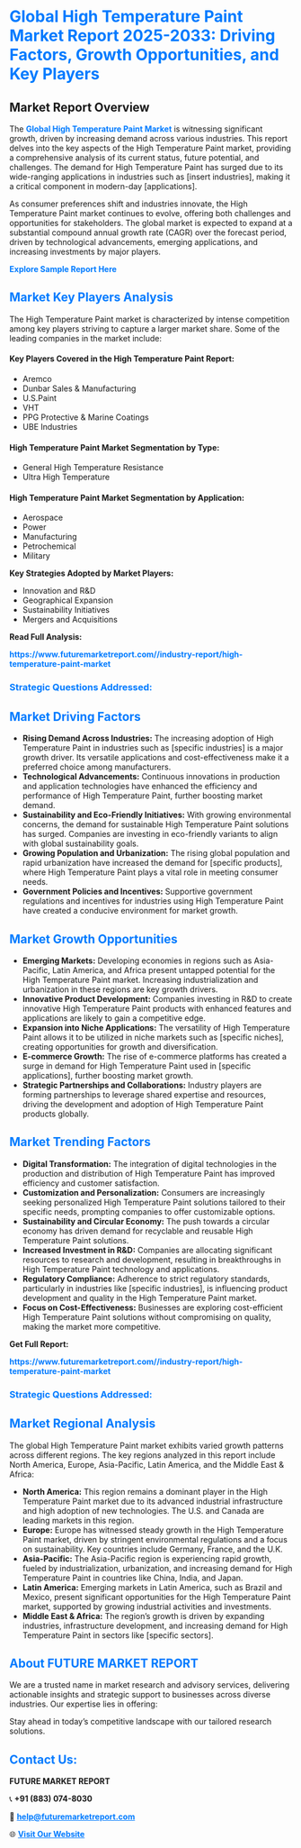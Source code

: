 <h1 style="color: #007BFF;">Global High Temperature Paint Market Report 2025-2033: Driving Factors, Growth Opportunities, and Key Players</h1>

<section id="overview">
<h2>Market Report Overview</h2>
<p>The <a href="https://www.futuremarketreport.com//industry-report/high-temperature-paint-market" style="color: #007BFF; text-decoration: none;"><strong>Global High Temperature Paint Market</strong></a> is witnessing significant growth, driven by increasing demand across various industries. This report delves into the key aspects of the High Temperature Paint market, providing a comprehensive analysis of its current status, future potential, and challenges. The demand for High Temperature Paint has surged due to its wide-ranging applications in industries such as [insert industries], making it a critical component in modern-day [applications].</p>
<p>As consumer preferences shift and industries innovate, the High Temperature Paint market continues to evolve, offering both challenges and opportunities for stakeholders. The global market is expected to expand at a substantial compound annual growth rate (CAGR) over the forecast period, driven by technological advancements, emerging applications, and increasing investments by major players.</p>
</section>

<section id="overview">
<p><a href="https://www.futuremarketreport.com//request-sample/reportId=52343" style="color: #007BFF; text-decoration: none;"><strong>Explore Sample Report Here</strong></a></p>
</section>

<section id="key-players">
<h2 style="color: #007BFF;">Market Key Players Analysis</h2>
<p>The High Temperature Paint market is characterized by intense competition among key players striving to capture a larger market share. Some of the leading companies in the market include:</p>
<h4>Key Players Covered in the High Temperature Paint Report:</h4>
<ul><li>Aremco</li><li>Dunbar Sales &amp; Manufacturing</li><li>U.S.Paint</li><li>VHT</li><li>PPG Protective &amp; Marine Coatings</li><li>UBE Industries</li></ul>
<h4>High Temperature Paint Market Segmentation by Type:</h4>
<ul><li>General High Temperature Resistance</li><li>Ultra High Temperature</li></ul>

<h4>High Temperature Paint Market Segmentation by Application:</h4>
<ul><li>Aerospace</li><li>Power</li><li>Manufacturing</li><li>Petrochemical</li><li>Military</li></ul>
<p><strong>Key Strategies Adopted by Market Players:</strong></p>
<ul>
<li>Innovation and R&D</li>
<li>Geographical Expansion</li>
<li>Sustainability Initiatives</li>
<li>Mergers and Acquisitions</li>
</ul>
</section>

<section>
<p><strong>Read Full Analysis: </strong></p><a href="https://www.futuremarketreport.com//industry-report/high-temperature-paint-market" style="color: #007BFF; text-decoration: none;"><strong>https://www.futuremarketreport.com//industry-report/high-temperature-paint-market</strong></a>
<h3 style="color: #007BFF;">Strategic Questions Addressed:</h3>
</section>

<section id="driving-factors">
<h2 style="color: #007BFF;">Market Driving Factors</h2>
<ul>
<li><strong>Rising Demand Across Industries:</strong> The increasing adoption of High Temperature Paint in industries such as [specific industries] is a major growth driver. Its versatile applications and cost-effectiveness make it a preferred choice among manufacturers.</li>
<li><strong>Technological Advancements:</strong> Continuous innovations in production and application technologies have enhanced the efficiency and performance of High Temperature Paint, further boosting market demand.</li>
<li><strong>Sustainability and Eco-Friendly Initiatives:</strong> With growing environmental concerns, the demand for sustainable High Temperature Paint solutions has surged. Companies are investing in eco-friendly variants to align with global sustainability goals.</li>
<li><strong>Growing Population and Urbanization:</strong> The rising global population and rapid urbanization have increased the demand for [specific products], where High Temperature Paint plays a vital role in meeting consumer needs.</li>
<li><strong>Government Policies and Incentives:</strong> Supportive government regulations and incentives for industries using High Temperature Paint have created a conducive environment for market growth.</li>
</ul>
</section>

<section id="growth-opportunities">
<h2 style="color: #007BFF;">Market Growth Opportunities</h2>
<ul>
<li><strong>Emerging Markets:</strong> Developing economies in regions such as Asia-Pacific, Latin America, and Africa present untapped potential for the High Temperature Paint market. Increasing industrialization and urbanization in these regions are key growth drivers.</li>
<li><strong>Innovative Product Development:</strong> Companies investing in R&D to create innovative High Temperature Paint products with enhanced features and applications are likely to gain a competitive edge.</li>
<li><strong>Expansion into Niche Applications:</strong> The versatility of High Temperature Paint allows it to be utilized in niche markets such as [specific niches], creating opportunities for growth and diversification.</li>
<li><strong>E-commerce Growth:</strong> The rise of e-commerce platforms has created a surge in demand for High Temperature Paint used in [specific applications], further boosting market growth.</li>
<li><strong>Strategic Partnerships and Collaborations:</strong> Industry players are forming partnerships to leverage shared expertise and resources, driving the development and adoption of High Temperature Paint products globally.</li>
</ul>
</section>

<section id="trending-factors">
<h2 style="color: #007BFF;">Market Trending Factors</h2>
<ul>
<li><strong>Digital Transformation:</strong> The integration of digital technologies in the production and distribution of High Temperature Paint has improved efficiency and customer satisfaction.</li>
<li><strong>Customization and Personalization:</strong> Consumers are increasingly seeking personalized High Temperature Paint solutions tailored to their specific needs, prompting companies to offer customizable options.</li>
<li><strong>Sustainability and Circular Economy:</strong> The push towards a circular economy has driven demand for recyclable and reusable High Temperature Paint solutions.</li>
<li><strong>Increased Investment in R&D:</strong> Companies are allocating significant resources to research and development, resulting in breakthroughs in High Temperature Paint technology and applications.</li>
<li><strong>Regulatory Compliance:</strong> Adherence to strict regulatory standards, particularly in industries like [specific industries], is influencing product development and quality in the High Temperature Paint market.</li>
<li><strong>Focus on Cost-Effectiveness:</strong> Businesses are exploring cost-efficient High Temperature Paint solutions without compromising on quality, making the market more competitive.</li>
</ul>
</section>

<section>
<p><strong>Get Full Report: </strong></p><a href="https://www.futuremarketreport.com//industry-report/high-temperature-paint-market" style="color: #007BFF; text-decoration: none;"><strong>https://www.futuremarketreport.com//industry-report/high-temperature-paint-market</strong></a>
<h3 style="color: #007BFF;">Strategic Questions Addressed:</h3>
</section>


<section id="regional-analysis">
<h2 style="color: #007BFF;">Market Regional Analysis</h2>
<p>The global High Temperature Paint market exhibits varied growth patterns across different regions. The key regions analyzed in this report include North America, Europe, Asia-Pacific, Latin America, and the Middle East & Africa:</p>
<ul>
<li><strong>North America:</strong> This region remains a dominant player in the High Temperature Paint market due to its advanced industrial infrastructure and high adoption of new technologies. The U.S. and Canada are leading markets in this region.</li>
<li><strong>Europe:</strong> Europe has witnessed steady growth in the High Temperature Paint market, driven by stringent environmental regulations and a focus on sustainability. Key countries include Germany, France, and the U.K.</li>
<li><strong>Asia-Pacific:</strong> The Asia-Pacific region is experiencing rapid growth, fueled by industrialization, urbanization, and increasing demand for High Temperature Paint in countries like China, India, and Japan.</li>
<li><strong>Latin America:</strong> Emerging markets in Latin America, such as Brazil and Mexico, present significant opportunities for the High Temperature Paint market, supported by growing industrial activities and investments.</li>
<li><strong>Middle East & Africa:</strong> The region’s growth is driven by expanding industries, infrastructure development, and increasing demand for High Temperature Paint in sectors like [specific sectors].</li>
</ul>
</section>

<footer>
<h2 style="color: #007BFF;">About FUTURE MARKET REPORT</h2>
<p>We are a trusted name in market research and advisory services, delivering actionable insights and strategic support to businesses across diverse industries. Our expertise lies in offering:</p>

<p>Stay ahead in today’s competitive landscape with our tailored research solutions.</p>

<h2 style="color: #007BFF;">Contact Us:</h2>
<p><strong>FUTURE MARKET REPORT</strong></p>
<p>📞 <strong>+91 (883) 074-8030</strong></p>
<p>📧 <strong><a href="mailto:help@futuremarketreport.com" style="color: #007BFF;">help@futuremarketreport.com</a></strong></p>
<p>🌐 <strong><a href="https://www.futuremarketreport.com/" style="color: #007BFF;">Visit Our Website</a></strong></p>
</footer>